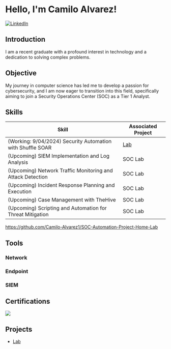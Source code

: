 # Hello, I'm Camilo Alvarez!
[![LinkedIn](https://img.shields.io/badge/LinkedIn-Connect-blue?style=flat&logo=linkedin)](https://www.linkedin.com/in/camilo-alvarez-345a04260/)

## Introduction

I am a recent graduate with a profound interest in technology and a dedication to solving complex problems.

## Objective

My journey in computer science has led me to develop a passion for cybersecurity, and I am now eager to transition into this field, specifically aiming to join a Security Operations Center (SOC) as a Tier 1 Analyst.

## Skills

| Skill                                         | Associated Project         |
|-----------------------------------------------|----------------------------|
| (Working: 9/04/2024) Security Automation with Shuffle SOAR         | <a href="https://github.com/Camilo-Alvarez1/SOC-Automation-Project-Home-SOC Automation Lab">Lab</a>|
| (Upcoming) SIEM Implementation and Log Analysis          | SOC Lab|
| (Upcoming) Network Traffic Monitoring and Attack Detection | SOC Lab|
| (Upcoming) Incident Response Planning and Execution      | SOC Lab|
| (Upcoming) Case Management with TheHive                  | SOC Lab|
| (Upcoming) Scripting and Automation for Threat Mitigation | SOC Lab|

https://github.com/Camilo-Alvarez1/SOC-Automation-Project-Home-Lab

## Tools


### Network


### Endpoint


### SIEM


## Certifications

<div>
<img src="https://img.shields.io/badge/-Security%2B-FF0000?&style=for-the-badge&logo=CompTIA&logoColor=white" />


## Projects
- <a href="https://github.com/Camilo-Alvarez1/SOC-Automation-Project-Home-SOC Automation Lab">Lab</a>

